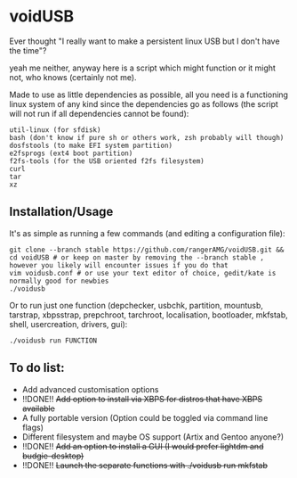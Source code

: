 # voidUSB

Ever thought "I really want to make a persistent linux USB but I don't have the time"?

yeah me neither, anyway here is a script which might function or it might not, who knows (certainly not me).

Made to use as little dependencies as possible, all you need is a functioning linux system of any kind since the dependencies go as follows (the script will not run if all dependencies cannot be found):

```
util-linux (for sfdisk)
bash (don't know if pure sh or others work, zsh probably will though)
dosfstools (to make EFI system partition)
e2fsprogs (ext4 boot partition)
f2fs-tools (for the USB oriented f2fs filesystem)
curl
tar
xz
```
## Installation/Usage
It's as simple as running a few commands (and editing a configuration file):
```
git clone --branch stable https://github.com/rangerAMG/voidUSB.git && cd voidUSB # or keep on master by removing the --branch stable , however you likely will encounter issues if you do that
vim voidusb.conf # or use your text editor of choice, gedit/kate is normally good for newbies
./voidusb
```
Or to run just one function (depchecker, usbchk, partition, mountusb, tarstrap, xbpsstrap, prepchroot, tarchroot, localisation, bootloader, mkfstab, shell, usercreation, drivers, gui):
```
./voidusb run FUNCTION
```

## To do list:
* Add advanced customisation options
* !!DONE!! ~~Add option to install via XBPS for distros that have XBPS available~~
* A fully portable version (Option could be toggled via command line flags)
* Different filesystem and maybe OS support (Artix and Gentoo anyone?)
* !!DONE!! ~~Add an option to install a GUI (I would prefer lightdm and budgie-desktop)~~
* !!DONE!! ~~Launch the separate functions with ./voidusb run mkfstab~~
